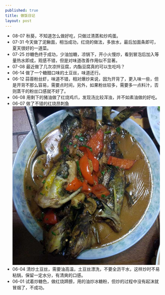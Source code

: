 ```yaml
---
published: true
title: 做饭日记
layout: post
---
```

* 08-07 秋葵，不知道怎么做好吃，只做过清蒸和炒鸡蛋。
* 07-31 今天做了泥鳅面，相当成功，红烧的做法，多放水，最后加面条即可，夏天很好的一道菜。
* 07-25 炒糖色终于成功，少油加糖，凉锅下，开小火慢炒，看到冒泡后加入等量热水即成，观感不错，但是对味道改善作用似不显著。
* 07-08 最近做了几次凉拌豆腐，内酯豆腐真的可以生吃吗？
* 06-14 做了一个糖醋口味的土豆丝，味道还行。
* 06-12 蒜蓉粉丝虾，味道不错，相对爆炒来说，因为开背了，更入味一些，但是开背不那么容易，需要点时间，另外，如果粉丝较多，需要多一点料汁，否则蒸干的粉丝口感就不好了。
* 06-08 用剩下的猪油做了红烧鸡爪，发现汤比较浑浊，并不如素油做的好吃。
* 06-07 做了不错的红烧昂刺鱼
![](../../public/images/angci.jpg)
* 06-04 清炒土豆丝，需要油高温，土豆丝漂洗，不要全沥干水，这样炒时不易粘锅，保留一定水分，有清爽的口感。
* 06-01 试着炒糖色，做红烧蹄膀，用的油炒冰糖粉，但炒的过程中没有起沫就冒烟了，不成功。
